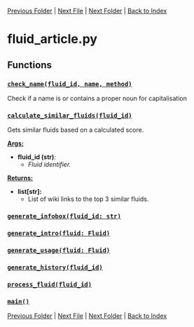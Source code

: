[Previous Folder](../core/cache.md) | [Next File](fluid_infobox.md) | [Next Folder](../foraging/foraging_category_infobox.md) | [Back to Index](../../index.md)

# fluid_article.py

## Functions

### [`check_name(fluid_id, name, method)`](https://github.com/Vaileasys/pz-wiki_parser/blob/main/scripts/fluids/fluid_article.py#L23)

Check if a name is or contains a proper noun for capitalisation

### [`calculate_similar_fluids(fluid_id)`](https://github.com/Vaileasys/pz-wiki_parser/blob/main/scripts/fluids/fluid_article.py#L64)

Gets similar fluids based on a calculated score.


<ins>**Args:**</ins>
  - **fluid_id (str)**:
      - _Fluid identifier._

<ins>**Returns:**</ins>
  - **list[str]:**
      - List of wiki links to the top 3 similar fluids.

### [`generate_infobox(fluid_id: str)`](https://github.com/Vaileasys/pz-wiki_parser/blob/main/scripts/fluids/fluid_article.py#L141)
### [`generate_intro(fluid: Fluid)`](https://github.com/Vaileasys/pz-wiki_parser/blob/main/scripts/fluids/fluid_article.py#L169)
### [`generate_usage(fluid: Fluid)`](https://github.com/Vaileasys/pz-wiki_parser/blob/main/scripts/fluids/fluid_article.py#L203)
### [`generate_history(fluid_id)`](https://github.com/Vaileasys/pz-wiki_parser/blob/main/scripts/fluids/fluid_article.py#L223)
### [`process_fluid(fluid_id)`](https://github.com/Vaileasys/pz-wiki_parser/blob/main/scripts/fluids/fluid_article.py#L233)
### [`main()`](https://github.com/Vaileasys/pz-wiki_parser/blob/main/scripts/fluids/fluid_article.py#L267)


[Previous Folder](../core/cache.md) | [Next File](fluid_infobox.md) | [Next Folder](../foraging/foraging_category_infobox.md) | [Back to Index](../../index.md)
